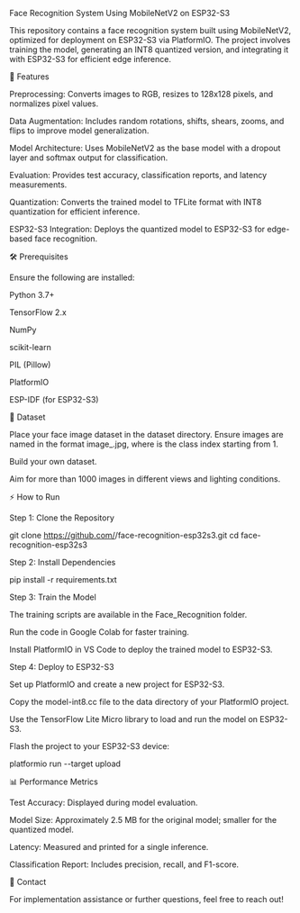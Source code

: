 Face Recognition System Using MobileNetV2 on ESP32-S3

This repository contains a face recognition system built using MobileNetV2, optimized for deployment on ESP32-S3 via PlatformIO. The project involves training the model, generating an INT8 quantized version, and integrating it with ESP32-S3 for efficient edge inference.

🚀 Features

Preprocessing: Converts images to RGB, resizes to 128x128 pixels, and normalizes pixel values.

Data Augmentation: Includes random rotations, shifts, shears, zooms, and flips to improve model generalization.

Model Architecture: Uses MobileNetV2 as the base model with a dropout layer and softmax output for classification.

Evaluation: Provides test accuracy, classification reports, and latency measurements.

Quantization: Converts the trained model to TFLite format with INT8 quantization for efficient inference.

ESP32-S3 Integration: Deploys the quantized model to ESP32-S3 for edge-based face recognition.

🛠️ Prerequisites

Ensure the following are installed:

Python 3.7+

TensorFlow 2.x

NumPy

scikit-learn

PIL (Pillow)

PlatformIO

ESP-IDF (for ESP32-S3)

📂 Dataset

Place your face image dataset in the dataset directory. Ensure images are named in the format image_<class>.jpg, where <class> is the class index starting from 1.

Build your own dataset.

Aim for more than 1000 images in different views and lighting conditions.

⚡ How to Run

Step 1: Clone the Repository

git clone https://github.com/<username>/face-recognition-esp32s3.git
cd face-recognition-esp32s3

Step 2: Install Dependencies

pip install -r requirements.txt

Step 3: Train the Model

The training scripts are available in the Face_Recognition folder.

Run the code in Google Colab for faster training.

Install PlatformIO in VS Code to deploy the trained model to ESP32-S3.

Step 4: Deploy to ESP32-S3

Set up PlatformIO and create a new project for ESP32-S3.

Copy the model-int8.cc file to the data directory of your PlatformIO project.

Use the TensorFlow Lite Micro library to load and run the model on ESP32-S3.

Flash the project to your ESP32-S3 device:

platformio run --target upload

📊 Performance Metrics

Test Accuracy: Displayed during model evaluation.

Model Size: Approximately 2.5 MB for the original model; smaller for the quantized model.

Latency: Measured and printed for a single inference.

Classification Report: Includes precision, recall, and F1-score.

🤝 Contact

For implementation assistance or further questions, feel free to reach out!

